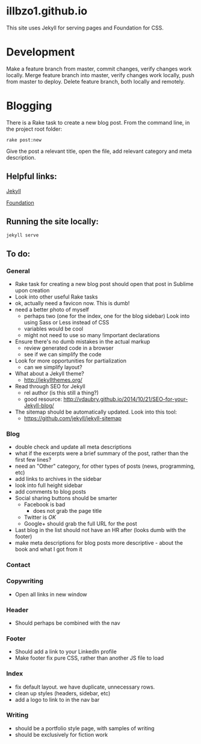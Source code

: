 # illbzo1.github.io
This site uses Jekyll for serving pages and Foundation for CSS.

# Development

Make a feature branch from master, commit changes, verify changes work locally.
Merge feature branch into master, verify changes work locally, push from master to deploy.
Delete feature branch, both locally and remotely.

# Blogging

There is a Rake task to create a new blog post. From the command line, in the project root folder:

    rake post:new

Give the post a relevant title, open the file, add relevant category and meta description.

## Helpful links:

[Jekyll](http://jekyllrb.com/)

[Foundation](http://foundation.zurb.com/)

## Running the site locally:

    jekyll serve

## To do:

### General
  * Rake task for creating a new blog post should open that post in Sublime upon creation
  * Look into other useful Rake tasks
  * ok, actually need a favicon now. This is dumb!
  * need a better photo of myself
    - perhaps two (one for the index, one for the blog sidebar)
  Look into using Sass or Less instead of CSS
    - variables would be cool
    - might not need to use so many !important declarations
  * Ensure there's no dumb mistakes in the actual markup
    - review generated code in a browser
    - see if we can simplify the code
  * Look for more opportunities for partialization
    - can we simplify layout?
  * What about a Jekyll theme?
    - http://jekyllthemes.org/
  * Read through SEO for Jekyll
    - rel author (is this still a thing?)
    - good resource: http://vdaubry.github.io/2014/10/21/SEO-for-your-Jekyll-blog/
  * The sitemap should be automatically updated. Look into this tool:
    - https://github.com/jekyll/jekyll-sitemap

### Blog
  * double check and update all meta descriptions
  * what if the excerpts were a brief summary of the post, rather than the first few lines?
  * need an "Other" category, for other types of posts (news, programming, etc)
  * add links to archives in the sidebar
  * look into full height sidebar
  * add comments to blog posts
  * Social sharing buttons should be smarter
    - Facebook is bad
      * does not grab the page title
    - Twitter is *OK*
    - Google+ should grab the full URL for the post
  * Last blog in the list should not have an HR after (looks dumb with the footer)
  * make meta descriptions for blog posts more descriptive - about the book and what I got from it

### Contact

### Copywriting
  * Open all links in new window

### Header
  * Should perhaps be combined with the nav

### Footer
  * Should add a link to your LinkedIn profile
  * Make footer fix pure CSS, rather than another JS file to load

### Index
  * fix default layout. we have duplicate, unnecessary rows.
  * clean up styles (headers, sidebar, etc)
  * add a logo to link to in the nav bar

### Writing
  * should be a portfolio style page, with samples of writing
  * should be exclusively for fiction work